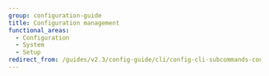 ```yaml
---
group: configuration-guide
title: Configuration management
functional_areas:
  - Configuration
  - System
  - Setup
redirect_from: /guides/v2.3/config-guide/cli/config-cli-subcommands-config-mgmt-parent.html
---
```


